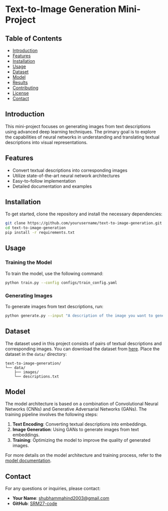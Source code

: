 # Text-to-Image Generation Mini-Project

## Table of Contents

- [Introduction](#introduction)
- [Features](#features)
- [Installation](#installation)
- [Usage](#usage)
- [Dataset](#dataset)
- [Model](#model)
- [Results](#results)
- [Contributing](#contributing)
- [License](#license)
- [Contact](#contact)

## Introduction

This mini-project focuses on generating images from text descriptions using advanced deep learning techniques. The primary goal is to explore the capabilities of neural networks in understanding and translating textual descriptions into visual representations.

## Features

- Convert textual descriptions into corresponding images
- Utilize state-of-the-art neural network architectures
- Easy-to-follow implementation
- Detailed documentation and examples

## Installation

To get started, clone the repository and install the necessary dependencies:

```bash
git clone https://github.com/yourusername/text-to-image-generation.git
cd text-to-image-generation
pip install -r requirements.txt
```

## Usage

### Training the Model

To train the model, use the following command:

```bash
python train.py --config configs/train_config.yaml
```

### Generating Images

To generate images from text descriptions, run:

```bash
python generate.py --input "A description of the image you want to generate" --output output_image.png
```

## Dataset

The dataset used in this project consists of pairs of textual descriptions and corresponding images. You can download the dataset from [here](link_to_dataset). Place the dataset in the `data/` directory:

```
text-to-image-generation/
└── data/
    ├── images/
    └── descriptions.txt
```

## Model

The model architecture is based on a combination of Convolutional Neural Networks (CNNs) and Generative Adversarial Networks (GANs). The training pipeline involves the following steps:

1. **Text Encoding**: Converting textual descriptions into embeddings.
2. **Image Generation**: Using GANs to generate images from text embeddings.
3. **Training**: Optimizing the model to improve the quality of generated images.

For more details on the model architecture and training process, refer to the [model documentation](docs/model.md).

## Contact

For any questions or inquiries, please contact:

- **Your Name**: shubhammahind2003@gmail.com
- **GitHub**: [SRM27-code](https://github.com/SRM27-code)
